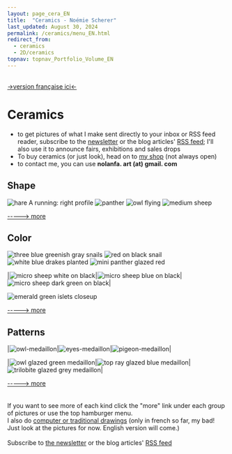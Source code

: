 ```yaml
---
layout: page_cera_EN
title:  "Ceramics - Noémie Scherer"
last_updated: August 30, 2024
permalink: /ceramics/menu_EN.html
redirect_from:
  - ceramics
  - 2D/ceramics
topnav: topnav_Portfolio_Volume_EN
---
```

\
[->version française ici<-](/ceramique)

# Ceramics

- to get pictures of what I make sent directly to your inbox or RSS feed reader, subscribe to the [newsletter](https://forms.gle/sVFdmqG9m2JGmU4HA) or the blog articles' [RSS feed](https://falano.github.io/feed/ceramics.xml); I'll also use it to announce fairs, exhibitions and sales drops
- To buy ceramics (or just look), head on to [my shop](https://nolanfa-shop.fourthwall.com/) (not always open)
- to contact me, you can use **nolanfa. art (at) gmail. com**

## Shape
![hare A running: right profile](/assets/art/ceramics/AVA2679_wm_glazed.jpg)
![panther](/assets/art/ceramics/IMG_1314_wm_def_gla.jpg)
![owl flying](/assets/art/ceramics/AVA2624_wm_glazed.jpg)
![medium sheep](/assets/art/ceramics/AVA2773_wm-id_glazed.jpg)

[-----> more](shape_EN.html)

## Color
![three blue greenish gray snails](/assets/art/ceramics/IMG_0581_wm_glazed.jpg)
![red on black snail](/assets/art/ceramics/IMG_1094_closeup.JPG_wm_def_glazed.jpg)
![white blue drakes planted](/assets/art/ceramics/IMG_0791_wm_glazed.jpg)
![mini panther glazed red](/assets/art/ceramics/DEFAULTIMG_0698_wmf11bfd56-d51c-46d6-bb68-84eee73e5336.jpg)

|![micro sheep white on black](/assets/art/ceramics/IMG_1209_wm_def_gla.jpg)|![micro sheep blue on black](/assets/art/ceramics/IMG_1221_wm_med_gla.jpg)|![micro sheep dark green on black](/assets/art/ceramics/IMG_1226_wm_def_gla.jpg)|

![emerald green islets closeup](/assets/art/ceramics/IMG_0622_wm_glazed.jpg)

[-----> more](color_EN.html)

## Patterns

|![owl-medaillon](/assets/art/ceramics/P1000458_wm_glazed.jpg)|![eyes-medaillon](/assets/art/ceramics/P1000466_wm_glazed.jpg)|![pigeon-medaillon](/assets/art/ceramics/P1000472_wm_glazed.jpg)|

|![owl glazed green medaillon](/assets/art/ceramics/IMG_1262_wm_def_gla.jpg)|![top ray glazed blue medaillon](/assets/art/ceramics/IMG_1261_wm_def_gla.jpg)|![trilobite glazed grey medaillon](/assets/art/ceramics/IMG_1270_wm_def_gla.jpg)|

[-----> more](patterns_EN.html)
\
\
\
If you want to see more of each kind click the "more" link under each group of pictures or use the top hamburger menu.
\
I also do [computer or traditional drawings](2D) (only in french so far, my bad! Just look at the pictures for now. English version will come.) 
\
\
Subscribe to [the newsletter](https://forms.gle/sVFdmqG9m2JGmU4HA) or the blog articles' [RSS feed](https://falano.github.io/feed/ceramics.xml)
